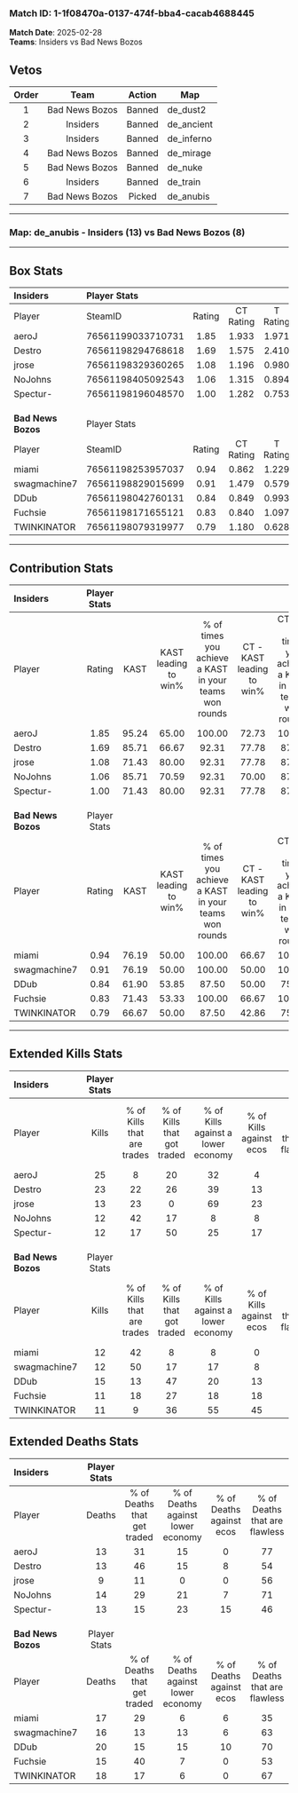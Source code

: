 ### Match ID: 1-1f08470a-0137-474f-bba4-cacab4688445  
**Match Date**: 2025-02-28  
**Teams**: Insiders vs Bad News Bozos  

## Vetos  

| Order | Team | Action | Map |
| :---: | :--: | :----: | --- |
| 1 | Bad News Bozos | Banned | de_dust2 |
| 2 | Insiders | Banned | de_ancient |
| 3 | Insiders | Banned | de_inferno |
| 4 | Bad News Bozos | Banned | de_mirage |
| 5 | Bad News Bozos | Banned | de_nuke |
| 6 | Insiders | Banned | de_train |
| 7 | Bad News Bozos | Picked | de_anubis |

---  

### **Map**: de_anubis - Insiders (13) vs Bad News Bozos (8)  
---  

## Box Stats  

| **Insiders**       | Player Stats      |        |           |          |       |       |       |         |        |      |     |
| :- | :- | :-: | :-: | :-: | :-: | :-: | :-: | :-: | :-: | :-: | :-: |
| Player             | SteamID           | Rating | CT Rating | T Rating | KAST  |  ADR  | Kills | Assists | Deaths | K/D  | HS% |
| aeroJ              | 76561199033710731 |  1.85  |   1.933   |  1.971   | 95.24 | 116.6 |  25   |    4    |   13   | 1.92 | 24  |
| Destro             | 76561198294768618 |  1.69  |   1.575   |  2.410   | 85.71 | 116.1 |  23   |    4    |   13   | 1.77 | 60  |
| jrose              | 76561198329360265 |  1.08  |   1.196   |  0.980   | 71.43 | 55.5  |  13   |    2    |   9    | 1.44 | 38  |
| NoJohns            | 76561198405092543 |  1.06  |   1.315   |  0.894   | 85.71 | 64.5  |  12   |    5    |   14   | 0.86 | 75  |
| Spectur-           | 76561198196048570 |  1.00  |   1.282   |  0.753   | 71.43 | 74.6  |  12   |    4    |   13   | 0.92 | 50  |
|                    |                   |        |           |          |       |       |       |         |        |      |     |
|                    |                   |        |           |          |       |       |       |         |        |      |     |
|                    |                   |        |           |          |       |       |       |         |        |      |     |
| **Bad News Bozos** | Player Stats      |        |           |          |       |       |       |         |        |      |     |
| Player             | SteamID           | Rating | CT Rating | T Rating | KAST  |  ADR  | Kills | Assists | Deaths | K/D  | HS% |
| miami              | 76561198253957037 |  0.94  |   0.862   |  1.229   | 76.19 | 76.7  |  12   |    4    |   17   | 0.71 | 66  |
| swagmachine7       | 76561198829015699 |  0.91  |   1.479   |  0.579   | 76.19 | 58.6  |  12   |    4    |   16   | 0.75 | 66  |
| DDub               | 76561198042760131 |  0.84  |   0.849   |  0.993   | 61.90 | 67.8  |  15   |    1    |   20   | 0.75 | 46  |
| Fuchsie            | 76561198171655121 |  0.83  |   0.840   |  1.097   | 71.43 | 53.2  |  11   |    2    |   15   | 0.73 | 54  |
| TWINKINATOR        | 76561198079319977 |  0.79  |   1.180   |  0.628   | 66.67 | 68.9  |  11   |    5    |   18   | 0.61 | 63  |
---  

## Contribution Stats  

| **Insiders**       | Player Stats |       |                      |                                                        |                           |                                                             |                          |                                                            |
| :- | :-: | :-: | :-: | :-: | :-: | :-: | :-: | :-: |
| Player             |    Rating    | KAST  | KAST leading to win% | % of times you achieve a KAST in your teams won rounds | CT - KAST leading to win% | CT - % of times you achieve a KAST in your teams won rounds | T - KAST leading to win% | T - % of times you achieve a KAST in your teams won rounds |
| aeroJ              |     1.85     | 95.24 |        65.00         |                         100.00                         |           72.73           |                           100.00                            |          55.56           |                           100.00                           |
| Destro             |     1.69     | 85.71 |        66.67         |                         92.31                          |           77.78           |                            87.50                            |          55.56           |                           100.00                           |
| jrose              |     1.08     | 71.43 |        80.00         |                         92.31                          |           77.78           |                            87.50                            |          83.33           |                           100.00                           |
| NoJohns            |     1.06     | 85.71 |        70.59         |                         92.31                          |           70.00           |                            87.50                            |          71.43           |                           100.00                           |
| Spectur-           |     1.00     | 71.43 |        80.00         |                         92.31                          |           77.78           |                            87.50                            |          83.33           |                           100.00                           |
|                    |              |       |                      |                                                        |                           |                                                             |                          |                                                            |
|                    |              |       |                      |                                                        |                           |                                                             |                          |                                                            |
|                    |              |       |                      |                                                        |                           |                                                             |                          |                                                            |
| **Bad News Bozos** | Player Stats |       |                      |                                                        |                           |                                                             |                          |                                                            |
| Player             |    Rating    | KAST  | KAST leading to win% | % of times you achieve a KAST in your teams won rounds | CT - KAST leading to win% | CT - % of times you achieve a KAST in your teams won rounds | T - KAST leading to win% | T - % of times you achieve a KAST in your teams won rounds |
| miami              |     0.94     | 76.19 |        50.00         |                         100.00                         |           66.67           |                           100.00                            |          40.00           |                           100.00                           |
| swagmachine7       |     0.91     | 76.19 |        50.00         |                         100.00                         |           50.00           |                           100.00                            |          50.00           |                           100.00                           |
| DDub               |     0.84     | 61.90 |        53.85         |                         87.50                          |           50.00           |                            75.00                            |          57.14           |                           100.00                           |
| Fuchsie            |     0.83     | 71.43 |        53.33         |                         100.00                         |           66.67           |                           100.00                            |          44.44           |                           100.00                           |
| TWINKINATOR        |     0.79     | 66.67 |        50.00         |                         87.50                          |           42.86           |                            75.00                            |          57.14           |                           100.00                           |
---  

## Extended Kills Stats  

| **Insiders**       | Player Stats |                            |                            |                                    |                         |                              |                                 |                                       |                    |           |
| :- | :-: | :-: | :-: | :-: | :-: | :-: | :-: | :-: | :-: | :-: |
| Player             |    Kills     | % of Kills that are trades | % of Kills that got traded | % of Kills against a lower economy | % of Kills against ecos | % of Kills that are flawless | % of Kills that are close duels | % of Kills that are assisted by flash | Pistol Round Kills | AWP Kills |
| aeroJ              |      25      |             8              |             20             |                 32                 |            4            |              72              |                4                |                   4                   |         16         |     2     |
| Destro             |      23      |             22             |             26             |                 39                 |           13            |              52              |                0                |                   0                   |         0          |     1     |
| jrose              |      13      |             23             |             0              |                 69                 |           23            |              62              |                0                |                   0                   |         0          |     0     |
| NoJohns            |      12      |             42             |             17             |                 8                  |            8            |              58              |                0                |                   0                   |         0          |     4     |
| Spectur-           |      12      |             17             |             50             |                 25                 |           17            |              42              |                8                |                   0                   |         0          |     3     |
|                    |              |                            |                            |                                    |                         |                              |                                 |                                       |                    |           |
|                    |              |                            |                            |                                    |                         |                              |                                 |                                       |                    |           |
|                    |              |                            |                            |                                    |                         |                              |                                 |                                       |                    |           |
| **Bad News Bozos** | Player Stats |                            |                            |                                    |                         |                              |                                 |                                       |                    |           |
| Player             |    Kills     | % of Kills that are trades | % of Kills that got traded | % of Kills against a lower economy | % of Kills against ecos | % of Kills that are flawless | % of Kills that are close duels | % of Kills that are assisted by flash | Pistol Round Kills | AWP Kills |
| miami              |      12      |             42             |             8              |                 8                  |            0            |              67              |                0                |                   0                   |         0          |     2     |
| swagmachine7       |      12      |             50             |             17             |                 17                 |            8            |              58              |               17                |                   8                   |         0          |     1     |
| DDub               |      15      |             13             |             47             |                 20                 |           13            |              73              |                0                |                   0                   |         6          |     2     |
| Fuchsie            |      11      |             18             |             27             |                 18                 |           18            |              64              |               18                |                   0                   |         0          |     0     |
| TWINKINATOR        |      11      |             9              |             36             |                 55                 |           45            |              45              |                0                |                   0                   |         0          |     0     |
## Extended Deaths Stats  

| **Insiders**       | Player Stats |                             |                                   |                          |                               |                            |                           |               |
| :- | :-: | :-: | :-: | :-: | :-: | :-: | :-: | :-: |
| Player             |    Deaths    | % of Deaths that get traded | % of Deaths against lower economy | % of Deaths against ecos | % of Deaths that are flawless | % of Deaths that are close | % of Deaths while blinded | Deaths to AWP |
| aeroJ              |      13      |             31              |                15                 |            0             |              77               |             15             |             8             |       0       |
| Destro             |      13      |             46              |                15                 |            8             |              54               |             0              |             0             |       2       |
| jrose              |      9       |             11              |                 0                 |            0             |              56               |             0              |             0             |       0       |
| NoJohns            |      14      |             29              |                21                 |            7             |              71               |             0              |             0             |       3       |
| Spectur-           |      13      |             15              |                23                 |            15            |              46               |             15             |             0             |       1       |
|                    |              |                             |                                   |                          |                               |                            |                           |               |
|                    |              |                             |                                   |                          |                               |                            |                           |               |
|                    |              |                             |                                   |                          |                               |                            |                           |               |
| **Bad News Bozos** | Player Stats |                             |                                   |                          |                               |                            |                           |               |
| Player             |    Deaths    | % of Deaths that get traded | % of Deaths against lower economy | % of Deaths against ecos | % of Deaths that are flawless | % of Deaths that are close | % of Deaths while blinded | Deaths to AWP |
| miami              |      17      |             29              |                 6                 |            6             |              35               |             6              |             0             |       1       |
| swagmachine7       |      16      |             13              |                13                 |            6             |              63               |             6              |             0             |       1       |
| DDub               |      20      |             15              |                15                 |            10            |              70               |             0              |             5             |       6       |
| Fuchsie            |      15      |             40              |                 7                 |            0             |              53               |             0              |             0             |       4       |
| TWINKINATOR        |      18      |             17              |                 6                 |            0             |              67               |             0              |             0             |       4       |
